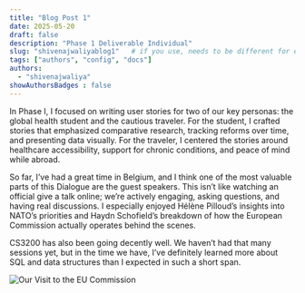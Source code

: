```yaml
---
title: "Blog Post 1"
date: 2025-05-20
draft: false
description: "Phase 1 Deliverable Individual"
slug: "shivenajwaliyablog1"   # if you use, needs to be different for every post
tags: ["authors", "config", "docs"]
authors:
  - "shivenajwaliya"
showAuthorsBadges : false
---
```


In Phase I, I focused on writing user stories for two of our key personas: the global health student and the cautious traveler. For the student, I crafted stories that emphasized comparative research, tracking reforms over time, and presenting data visually. For the traveler, I centered the stories around healthcare accessibility, support for chronic conditions, and peace of mind while abroad. 

So far, I’ve had a great time in Belgium, and I think one of the most valuable parts of this Dialogue are the guest speakers. This isn’t like watching an official give a talk online; we’re actively engaging, asking questions, and having real discussions. I especially enjoyed Hélène Pilloud’s insights into NATO’s priorities and Haydn Schofield’s breakdown of how the European Commission actually operates behind the scenes.

CS3200 has also been going decently well. We haven’t had that many sessions yet, but in the time we have, I’ve definitely learned more about SQL and data structures than I expected in such a short span.

![Our Visit to the EU Commission](https://imgur.com/a/gdJrfQo)

